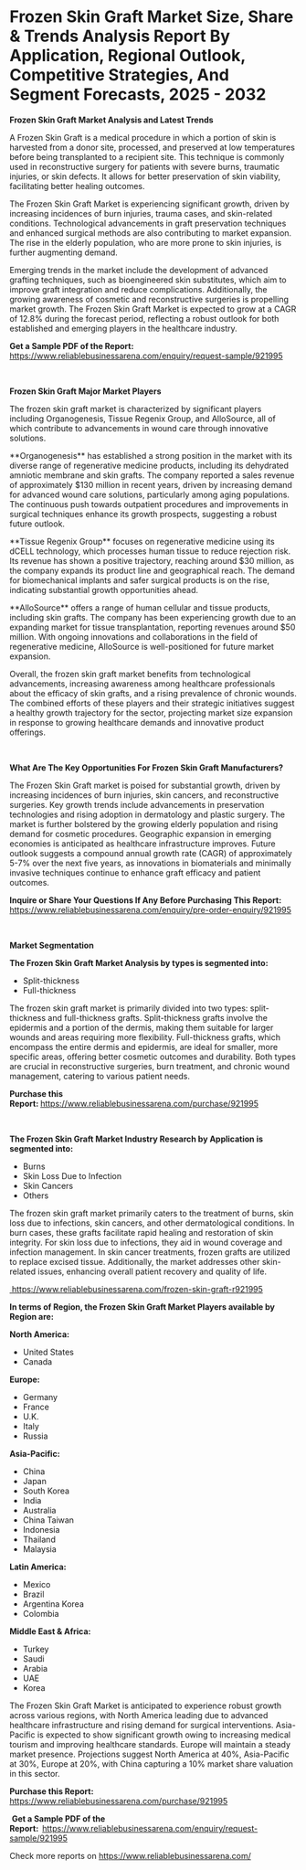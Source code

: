 <p><h1>Frozen Skin Graft Market Size, Share & Trends Analysis Report By Application, Regional Outlook, Competitive Strategies, And Segment Forecasts, 2025 - 2032</h1></p><p><strong>Frozen Skin Graft Market Analysis and Latest Trends</strong></p>
<p><p>A Frozen Skin Graft is a medical procedure in which a portion of skin is harvested from a donor site, processed, and preserved at low temperatures before being transplanted to a recipient site. This technique is commonly used in reconstructive surgery for patients with severe burns, traumatic injuries, or skin defects. It allows for better preservation of skin viability, facilitating better healing outcomes.</p><p>The Frozen Skin Graft Market is experiencing significant growth, driven by increasing incidences of burn injuries, trauma cases, and skin-related conditions. Technological advancements in graft preservation techniques and enhanced surgical methods are also contributing to market expansion. The rise in the elderly population, who are more prone to skin injuries, is further augmenting demand.</p><p>Emerging trends in the market include the development of advanced grafting techniques, such as bioengineered skin substitutes, which aim to improve graft integration and reduce complications. Additionally, the growing awareness of cosmetic and reconstructive surgeries is propelling market growth. The Frozen Skin Graft Market is expected to grow at a CAGR of 12.8% during the forecast period, reflecting a robust outlook for both established and emerging players in the healthcare industry.</p></p>
<p><strong>Get a Sample PDF of the Report:&nbsp;</strong> <a href="https://www.reliablebusinessarena.com/enquiry/request-sample/921995?utm_campaign=3163&utm_medium=2&utm_source=Github&utm_content=ia&utm_term=07032025&utm_id=frozen-skin-graft">https://www.reliablebusinessarena.com/enquiry/request-sample/921995</a></p>
<p>&nbsp;</p>
<p><strong>Frozen Skin Graft Major Market Players</strong></p>
<p><p>The frozen skin graft market is characterized by significant players including Organogenesis, Tissue Regenix Group, and AlloSource, all of which contribute to advancements in wound care through innovative solutions.</p><p>**Organogenesis** has established a strong position in the market with its diverse range of regenerative medicine products, including its dehydrated amniotic membrane and skin grafts. The company reported a sales revenue of approximately $130 million in recent years, driven by increasing demand for advanced wound care solutions, particularly among aging populations. The continuous push towards outpatient procedures and improvements in surgical techniques enhance its growth prospects, suggesting a robust future outlook.</p><p>**Tissue Regenix Group** focuses on regenerative medicine using its dCELL technology, which processes human tissue to reduce rejection risk. Its revenue has shown a positive trajectory, reaching around $30 million, as the company expands its product line and geographical reach. The demand for biomechanical implants and safer surgical products is on the rise, indicating substantial growth opportunities ahead.</p><p>**AlloSource** offers a range of human cellular and tissue products, including skin grafts. The company has been experiencing growth due to an expanding market for tissue transplantation, reporting revenues around $50 million. With ongoing innovations and collaborations in the field of regenerative medicine, AlloSource is well-positioned for future market expansion.</p><p>Overall, the frozen skin graft market benefits from technological advancements, increasing awareness among healthcare professionals about the efficacy of skin grafts, and a rising prevalence of chronic wounds. The combined efforts of these players and their strategic initiatives suggest a healthy growth trajectory for the sector, projecting market size expansion in response to growing healthcare demands and innovative product offerings.</p></p>
<p>&nbsp;</p>
<p><strong>What Are The Key Opportunities For Frozen Skin Graft Manufacturers?</strong></p>
<p><p>The Frozen Skin Graft market is poised for substantial growth, driven by increasing incidences of burn injuries, skin cancers, and reconstructive surgeries. Key growth trends include advancements in preservation technologies and rising adoption in dermatology and plastic surgery. The market is further bolstered by the growing elderly population and rising demand for cosmetic procedures. Geographic expansion in emerging economies is anticipated as healthcare infrastructure improves. Future outlook suggests a compound annual growth rate (CAGR) of approximately 5-7% over the next five years, as innovations in biomaterials and minimally invasive techniques continue to enhance graft efficacy and patient outcomes.</p></p>
<p><strong>Inquire or Share Your Questions If Any Before Purchasing This Report:</strong> <a href="https://www.reliablebusinessarena.com/enquiry/pre-order-enquiry/921995?utm_campaign=3163&utm_medium=2&utm_source=Github&utm_content=ia&utm_term=07032025&utm_id=frozen-skin-graft">https://www.reliablebusinessarena.com/enquiry/pre-order-enquiry/921995</a></p>
<p>&nbsp;</p>
<p><strong>Market Segmentation</strong></p>
<p><strong>The Frozen Skin Graft Market Analysis by types is segmented into:</strong></p>
<p><ul><li>Split-thickness</li><li>Full-thickness</li></ul></p>
<p><p>The frozen skin graft market is primarily divided into two types: split-thickness and full-thickness grafts. Split-thickness grafts involve the epidermis and a portion of the dermis, making them suitable for larger wounds and areas requiring more flexibility. Full-thickness grafts, which encompass the entire dermis and epidermis, are ideal for smaller, more specific areas, offering better cosmetic outcomes and durability. Both types are crucial in reconstructive surgeries, burn treatment, and chronic wound management, catering to various patient needs.</p></p>
<p><strong>Purchase this Report:&nbsp;</strong><a href="https://www.reliablebusinessarena.com/purchase/921995?utm_campaign=3163&utm_medium=2&utm_source=Github&utm_content=ia&utm_term=07032025&utm_id=frozen-skin-graft">https://www.reliablebusinessarena.com/purchase/921995</a></p>
<p>&nbsp;</p>
<p><strong>The Frozen Skin Graft Market Industry Research by Application is segmented into:</strong></p>
<p><ul><li>Burns</li><li>Skin Loss Due to Infection</li><li>Skin Cancers</li><li>Others</li></ul></p>
<p><p>The frozen skin graft market primarily caters to the treatment of burns, skin loss due to infections, skin cancers, and other dermatological conditions. In burn cases, these grafts facilitate rapid healing and restoration of skin integrity. For skin loss due to infections, they aid in wound coverage and infection management. In skin cancer treatments, frozen grafts are utilized to replace excised tissue. Additionally, the market addresses other skin-related issues, enhancing overall patient recovery and quality of life.</p></p>
<p><a href="https://www.reliablebusinessarena.com/frozen-skin-graft-r921995?utm_campaign=3163&utm_medium=2&utm_source=Github&utm_content=ia&utm_term=07032025&utm_id=frozen-skin-graft">&nbsp;https://www.reliablebusinessarena.com/frozen-skin-graft-r921995</a></p>
<p><strong>In terms of Region, the Frozen Skin Graft Market Players available by Region are:</strong></p>
<p>
    <p> <strong> North America: </strong>
        <ul>
            <li>United States</li>
            <li>Canada</li>
        </ul>
        </p> 
    <p> <strong> Europe: </strong>
        <ul>
            <li>Germany</li>
            <li>France</li>
            <li>U.K.</li>
            <li>Italy</li>
            <li>Russia</li>
        </ul>
        </p> 
    <p> <strong> Asia-Pacific: </strong>
        <ul>
            <li>China</li>
            <li>Japan</li>
            <li>South Korea</li>
            <li>India</li>
            <li>Australia</li>
            <li>China Taiwan</li>
            <li>Indonesia</li>
            <li>Thailand</li>
            <li>Malaysia</li>
        </ul>
        </p> 
    <p> <strong> Latin America: </strong>
        <ul>
            <li>Mexico</li>
            <li>Brazil</li>
            <li>Argentina Korea</li>
            <li>Colombia</li>
        </ul>
        </p> 
    <p> <strong> Middle East & Africa: </strong>
        <ul>
            <li>Turkey</li>
            <li>Saudi</li>
            <li>Arabia</li>
            <li>UAE</li>
            <li>Korea</li>
        </ul>
    </p>
    </p>
<p><p>The Frozen Skin Graft Market is anticipated to experience robust growth across various regions, with North America leading due to advanced healthcare infrastructure and rising demand for surgical interventions. Asia-Pacific is expected to show significant growth owing to increasing medical tourism and improving healthcare standards. Europe will maintain a steady market presence. Projections suggest North America at 40%, Asia-Pacific at 30%, Europe at 20%, with China capturing a 10% market share valuation in this sector.</p></p>
<p><strong>Purchase this Report: </strong><a href="https://www.reliablebusinessarena.com/purchase/921995?utm_campaign=3163&utm_medium=2&utm_source=Github&utm_content=ia&utm_term=07032025&utm_id=frozen-skin-graft">https://www.reliablebusinessarena.com/purchase/921995</a></p>
<p>&nbsp;<strong>Get a Sample PDF of the Report:&nbsp;&nbsp;</strong><a href="https://www.reliablebusinessarena.com/enquiry/request-sample/921995?utm_campaign=3163&utm_medium=2&utm_source=Github&utm_content=ia&utm_term=07032025&utm_id=frozen-skin-graft">https://www.reliablebusinessarena.com/enquiry/request-sample/921995</a></p>
<p><strong></strong></p>
<p>Check more reports on <a href="https://www.reliablebusinessarena.com/?utm_campaign=3163&utm_medium=2&utm_source=Github&utm_content=ia&utm_term=07032025&utm_id=frozen-skin-graft">https://www.reliablebusinessarena.com/</a></p>